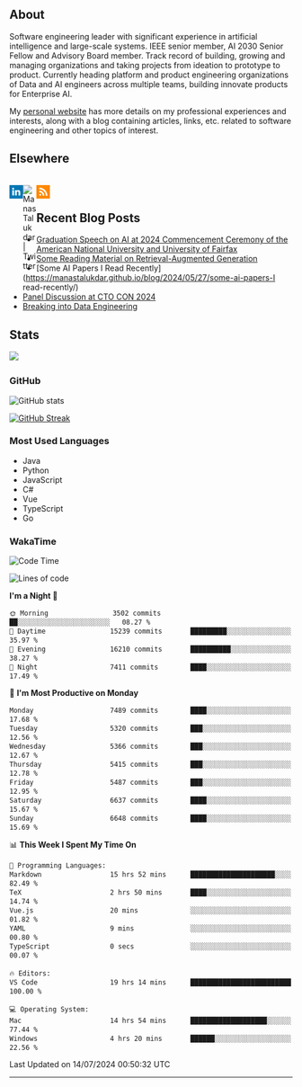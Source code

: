 ## About

Software engineering leader with significant experience in artificial intelligence and large-scale systems. IEEE senior member, AI 2030 Senior Fellow and Advisory Board member. Track record of building, growing and managing organizations and taking projects from ideation to prototype to product. Currently heading platform and product engineering organizations of Data and AI engineers across multiple teams, building innovate products for Enterprise AI.

My [personal website](https://manastalukdar.github.io/) has more details on my professional experiences and interests, along with a blog containing articles, links, etc. related to software engineering and other topics of interest.

## Elsewhere

</br>

<a href="https://www.linkedin.com/in/manastalukdar" target="_blank">
  <img align="left" alt="Manas Talukdar | Linkedin" width="24px" src="https://raw.githubusercontent.com/edent/SuperTinyIcons/master/images/svg/linkedin.svg" />
</a>
<a href="https://www.twitter.com/manastalukdar" target="_blank">
  <img align="left" alt="Manas Talukdar | Twitter" width="24px" src="https://github.com/TheDudeThatCode/TheDudeThatCode/blob/master/Assets/Twitter.svg" />
</a>
<a href="https://manastalukdar.github.io/" target="_blank">
  <img align="left" alt="Manas Talukdar | Website" width="24px" src="https://github.com/edent/SuperTinyIcons/blob/master/images/svg/rss.svg" />
</a>

</br>

## Recent Blog Posts

<!-- BLOG:START -->
- [Graduation Speech on AI at 2024 Commencement Ceremony of the American National University and University of Fairfax](https://manastalukdar.github.io/blog/2024/06/22/graduation-speech-ai-2024-commencement-anu-uf/)
- [Some Reading Material on Retrieval-Augmented Generation](https://manastalukdar.github.io/blog/2024/06/02/reading-material-retrieval-augmented-generation/)
- [Some AI Papers I Read Recently](https://manastalukdar.github.io/blog/2024/05/27/some-ai-papers-I read-recently/)
- [Panel Discussion at CTO CON 2024](https://manastalukdar.github.io/blog/2024/05/27/panel-discussion-cto-con-2024/)
- [Breaking into Data Engineering](https://manastalukdar.github.io/blog/2024/05/12/breaking-into-data-engineering/)
<!-- BLOG:END -->

## Stats

![](https://komarev.com/ghpvc/?username=manastalukdar)

### GitHub

![GitHub stats](https://github-readme-stats.vercel.app/api?username=manastalukdar&show_icons=true&hide_border=true&hide_rank=true&hide_title=true&icon_color=79ff97&text_color=cecac3&bg_color=4d4b4b)

[![GitHub Streak](https://streak-stats.demolab.com?user=manastalukdar&hide_border=true&border_radius=4&date_format=M%20j%5B%2C%20Y%5D&background=4D4B4B)](https://git.io/streak-stats)

### Most Used Languages

- Java
- Python
- JavaScript
- C#
- Vue
- TypeScript
- Go

<!--
![Top Langs](https://github-readme-stats.vercel.app/api/top-langs/?username=manastalukdar&layout=compact&hide_border=true&hide_title=true&icon_color=79ff97&text_color=cecac3&bg_color=4d4b4b)
-->

### WakaTime

<!--START_SECTION:waka-->
![Code Time](http://img.shields.io/badge/Code%20Time-4%2C627%20hrs%2022%20mins-blue)

![Lines of code](https://img.shields.io/badge/From%20Hello%20World%20I%27ve%20Written-10.5%20million%20lines%20of%20code-blue)

**I'm a Night 🦉** 

```text
🌞 Morning                3502 commits        ██░░░░░░░░░░░░░░░░░░░░░░░   08.27 % 
🌆 Daytime                15239 commits       █████████░░░░░░░░░░░░░░░░   35.97 % 
🌃 Evening                16210 commits       ██████████░░░░░░░░░░░░░░░   38.27 % 
🌙 Night                  7411 commits        ████░░░░░░░░░░░░░░░░░░░░░   17.49 % 
```
📅 **I'm Most Productive on Monday** 

```text
Monday                   7489 commits        ████░░░░░░░░░░░░░░░░░░░░░   17.68 % 
Tuesday                  5320 commits        ███░░░░░░░░░░░░░░░░░░░░░░   12.56 % 
Wednesday                5366 commits        ███░░░░░░░░░░░░░░░░░░░░░░   12.67 % 
Thursday                 5415 commits        ███░░░░░░░░░░░░░░░░░░░░░░   12.78 % 
Friday                   5487 commits        ███░░░░░░░░░░░░░░░░░░░░░░   12.95 % 
Saturday                 6637 commits        ████░░░░░░░░░░░░░░░░░░░░░   15.67 % 
Sunday                   6648 commits        ████░░░░░░░░░░░░░░░░░░░░░   15.69 % 
```


📊 **This Week I Spent My Time On** 

```text
💬 Programming Languages: 
Markdown                 15 hrs 52 mins      █████████████████████░░░░   82.49 % 
TeX                      2 hrs 50 mins       ████░░░░░░░░░░░░░░░░░░░░░   14.74 % 
Vue.js                   20 mins             ░░░░░░░░░░░░░░░░░░░░░░░░░   01.82 % 
YAML                     9 mins              ░░░░░░░░░░░░░░░░░░░░░░░░░   00.80 % 
TypeScript               0 secs              ░░░░░░░░░░░░░░░░░░░░░░░░░   00.07 % 

🔥 Editors: 
VS Code                  19 hrs 14 mins      █████████████████████████   100.00 % 

💻 Operating System: 
Mac                      14 hrs 54 mins      ███████████████████░░░░░░   77.44 % 
Windows                  4 hrs 20 mins       ██████░░░░░░░░░░░░░░░░░░░   22.56 % 
```


 Last Updated on 14/07/2024 00:50:32 UTC
<!--END_SECTION:waka-->

---

<!--

**manastalukdar/manastalukdar** is a ✨ _special_ ✨ repository because its `README.md` (this file) appears on your GitHub profile.

Here are some ideas to get you started:

- 🔭 I’m currently working on ...
- 🌱 I’m currently learning ...
- 👯 I’m looking to collaborate on ...
- 🤔 I’m looking for help with ...
- 💬 Ask me about ...
- 📫 How to reach me: ...
- 😄 Pronouns: ...
- ⚡ Fun fact: ...
-->
